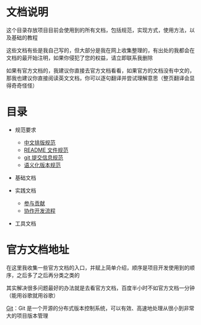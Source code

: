 # 文档说明

这个目录存放项目目前会使用到的所有文档，包括规范，实现方式，使用方法，以及基础的教程

这些文档有些是我自己写的，但大部分是我在网上收集整理的，有出处的我都会在文档的最开始注明，如果你侵犯了您的权益，请立即联系我删除

如果有官方文档的，我建议你直接去官方文档看看，如果官方的文档没有中文的，那我也建议你直接阅读英文文档，你可以逐句翻译并尝试理解意思（整页翻译会显得奇奇怪怪）

# 目录

-   规范要求

    -   [中文排版规范](1.standard/document-style-guide.md)
    -   [README 文件规范](1.standard/readme-standard.md)
    -   [git 提交信息规范](1.standard/git-commit-standard.md)
    -   [语义化版本规范](1.standard/semantic-versioning.md)

-   基础文档
-   实践文档

    -   [参与贡献](3.practice/contributing.md)
    -   [协作开发流程](3.practice\git-collaborative-development.md)

-   工具文档

# 官方文档地址

在这里我收集一些官方文档的入口，并赋上简单介绍，顺序是项目开发使用到的顺序，之后多了之后再分类之类的

其实解决很多问题最好的办法就是去看官方文档，百度半小时不如官方文档一分钟（能用谷歌就用谷歌）

[Git](https://git-scm.com/book/zh/v2)：Git 是一个开源的分布式版本控制系统，可以有效、高速地处理从很小到非常大的项目版本管理
